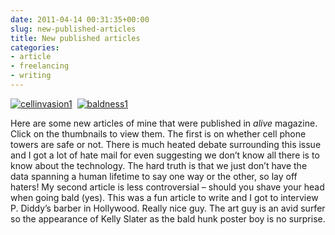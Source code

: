 ```yaml
---
date: 2011-04-14 00:31:35+00:00
slug: new-published-articles
title: New published articles
categories:
- article
- freelancing
- writing
---
```


[![cellinvasion1](http://wordbit.freehostia.com/wp-content/uploads/2011/04/cellinvasion1.jpg)](http://wordbit.freehostia.com/scans/CellTowerInvasion.html)  [![baldness1](http://wordbit.freehostia.com/wp-content/uploads/2011/04/baldness1.jpg)](http://wordbit.freehostia.com/scans/Goingalltheway.html)

Here are some new articles of mine that were published in _alive_ magazine. Click on the thumbnails to view them. The first is on whether cell phone towers are safe or not. There is much heated debate surrounding this issue and I got a lot of hate mail for even suggesting we don’t know all there is to know about the technology. The hard truth is that we just don’t have the data spanning a human lifetime to say one way or the other, so lay off haters! My second article is less controversial – should you shave your head when going bald (yes). This was a fun article to write and I got to interview P. Diddy’s barber in Hollywood. Really nice guy. The art guy is an avid surfer so the appearance of Kelly Slater as the bald hunk poster boy is no surprise.
